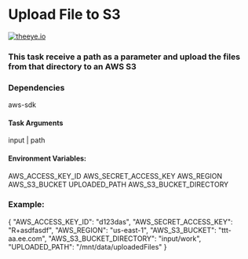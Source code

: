 # Upload File to S3

[![theeye.io](../images/logo-theeye-theOeye-logo2.png)](https://theeye.io/en/index.html)

### This task receive a path as a parameter and upload the files from that directory to an AWS S3

### Dependencies

aws-sdk

#### Task Arguments

input | path

#### Environment Variables:

AWS_ACCESS_KEY_ID
AWS_SECRET_ACCESS_KEY
AWS_REGION
AWS_S3_BUCKET
UPLOADED_PATH
AWS_S3_BUCKET_DIRECTORY

### Example:

{
  "AWS_ACCESS_KEY_ID": "d123das",
  "AWS_SECRET_ACCESS_KEY": "R+asdfasdf",
  "AWS_REGION": "us-east-1",
  "AWS_S3_BUCKET": "ttt-aa.ee.com",
  "AWS_S3_BUCKET_DIRECTORY": "input/work",
  "UPLOADED_PATH": "/mnt/data/uploadedFiles"
}




